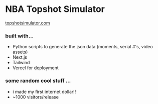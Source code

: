 # NBA Topshot Simulator

[topshotsimulator.com](https://topshotsimulator.com)

### built with...

- Python scripts to generate the json data (moments, serial #'s, video assets)
- Next.js
- Tailwind
- Vercel for deployment

### some random cool stuff ...

- i made my first internet dollar!!
- ~1000 visitors/release
